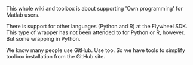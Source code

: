 This whole wiki and toolbox is about supporting 'Own programming' for Matlab users.

There is support for other languages (Python and R) at the Flywheel SDK.  This type of wrapper has not been attended to for Python or R, however.  But some wrapping in Python.

We know many people use GitHub.  Use too.  So we have tools to simplify toolbox installation from the GitHub site.





